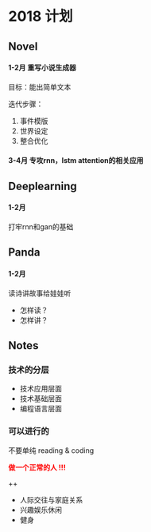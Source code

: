 # 2018 计划



## Novel

#### 1-2月 重写小说生成器

目标：能出简单文本

迭代步骤：

1. 事件模版
2. 世界设定
3. 整合优化

#### 3-4月 专攻rnn，lstm attention的相关应用


## Deeplearning

#### 1-2月

打牢rnn和gan的基础

## Panda

#### 1-2月

读诗讲故事给娃娃听

- 怎样读？
- 怎样讲？

## Notes

### 技术的分层

- 技术应用层面
- 技术基础层面
- 编程语言层面

### 可以进行的
不要单纯 reading & coding

<b style="color:red">做一个正常的人 !!!</b>

++

- 人际交往与家庭关系
- 兴趣娱乐休闲
- 健身
